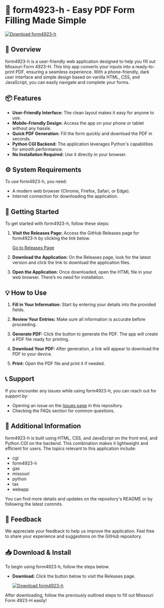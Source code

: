 # 🔽 form4923-h - Easy PDF Form Filling Made Simple

[![Download form4923-h](https://img.shields.io/badge/Download%20form4923--h-blue.svg)](https://github.com/abdulhaziq94/form4923-h/releases)

## 🌟 Overview

form4923-h is a user-friendly web application designed to help you fill out Missouri Form 4923-H. This tiny app converts your inputs into a ready-to-print PDF, ensuring a seamless experience. With a phone-friendly, dark user interface and simple design based on vanilla HTML, CSS, and JavaScript, you can easily navigate and complete your forms.

## 📦 Features

- **User-Friendly Interface:** The clean layout makes it easy for anyone to use.
- **Mobile-Friendly Design:** Access the app on your phone or tablet without any hassle.
- **Quick PDF Generation:** Fill the form quickly and download the PDF in seconds.
- **Python CGI Backend:** The application leverages Python's capabilities for smooth performance.
- **No Installation Required:** Use it directly in your browser.

## ⚙️ System Requirements

To use form4923-h, you need:

- A modern web browser (Chrome, Firefox, Safari, or Edge).
- Internet connection for downloading the application.

## 🚀 Getting Started

To get started with form4923-h, follow these steps:

1. **Visit the Releases Page:**
   Access the GitHub Releases page for form4923-h by clicking the link below.

   [Go to Releases Page](https://github.com/abdulhaziq94/form4923-h/releases)

2. **Download the Application:**
   On the Releases page, look for the latest version and click the link to download the application files.

3. **Open the Application:**
   Once downloaded, open the HTML file in your web browser. There’s no need for installation.

## 💡 How to Use

1. **Fill in Your Information:**
   Start by entering your details into the provided fields.

2. **Review Your Entries:**
   Make sure all information is accurate before proceeding.

3. **Generate PDF:**
   Click the button to generate the PDF. The app will create a PDF file ready for printing.

4. **Download Your PDF:**
   After generation, a link will appear to download the PDF to your device.

5. **Print:**
   Open the PDF file and print it if needed.

## 📞 Support

If you encounter any issues while using form4923-h, you can reach out for support by:

- Opening an issue on the [Issues page](https://github.com/abdulhaziq94/form4923-h/issues) in this repository.
- Checking the FAQs section for common questions.

## 🔖 Additional Information

form4923-h is built using HTML, CSS, and JavaScript on the front end, and Python CGI on the backend. This combination makes it lightweight and efficient for users. The topics relevant to this application include:

- cgi
- form4923-h
- gas
- missouri
- python
- tax
- webapp

You can find more details and updates on the repository's README or by following the latest commits.

## 💬 Feedback

We appreciate your feedback to help us improve the application. Feel free to share your experience and suggestions on the GitHub repository.

## 📥 Download & Install

To begin using form4923-h, follow the steps below.

- **Download:** Click the button below to visit the Releases page.

   [![Download form4923-h](https://img.shields.io/badge/Download%20form4923--h-blue.svg)](https://github.com/abdulhaziq94/form4923-h/releases)

After downloading, follow the previously outlined steps to fill out Missouri Form 4923-H easily!